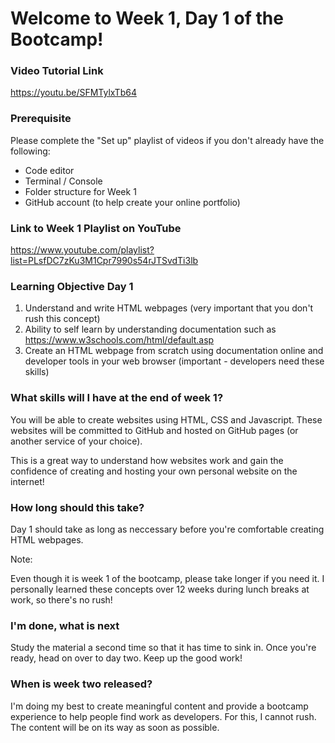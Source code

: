 # Welcome to Week 1, Day 1 of the Bootcamp!

### Video Tutorial Link

https://youtu.be/SFMTylxTb64

### Prerequisite

Please complete the "Set up" playlist of videos if you don't already have the following:

- Code editor
- Terminal / Console
- Folder structure for Week 1
- GitHub account (to help create your online portfolio)

### Link to Week 1 Playlist on YouTube

https://www.youtube.com/playlist?list=PLsfDC7zKu3M1Cpr7990s54rJTSvdTi3lb

### Learning Objective Day 1

1. Understand and write HTML webpages (very important that you don't rush this concept)
2. Ability to self learn by understanding documentation such as https://www.w3schools.com/html/default.asp
3. Create an HTML webpage from scratch using documentation online and developer tools in your web browser (important - developers need these skills)

### What skills will I have at the end of week 1?

You will be able to create websites using HTML, CSS and Javascript. These websites will be committed to GitHub and hosted on GitHub pages (or another service of your choice).

This is a great way to understand how websites work and gain the confidence of creating and hosting your own personal website on the internet!

### How long should this take?

Day 1 should take as long as neccessary before you're comfortable creating HTML webpages.

Note:

Even though it is week 1 of the bootcamp, please take longer if you need it. I personally learned these concepts over 12 weeks during lunch breaks at work, so there's no rush!

### I'm done, what is next

Study the material a second time so that it has time to sink in. Once you're ready, head on over to day two. Keep up the good work!

### When is week two released?

I'm doing my best to create meaningful content and provide a bootcamp experience to help people find work as developers. For this, I cannot rush. The content will be on its way as soon as possible.
